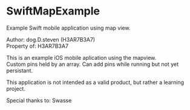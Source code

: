 # SwiftMapExample
Example Swift mobile application using map view.

Author: dog.D.steven (H3AR7B3A7)<br>
Property of: H3AR7B3A7

This is an example iOS mobile aplication using the mapview. <br>
Custom pins held by an array. Can add pins while running but not yet persistant. <br>

This application is not intended as a valid product, but rather a learning project.

Special thanks to: Swasse
